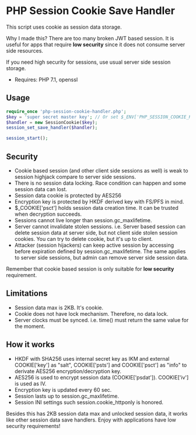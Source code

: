 # PHP Session Cookie Save Handler

This script uses cookie as session data storage.

Why I made this?  There are too many broken JWT based session.
It is useful for apps that require **low security**
since it does not consume server side resources.

If you need high security for sessions, use usual server side session storage.

* Requires: PHP 7.1, openssl

## Usage

```php
require_once 'php-session-cookie-handler.php';
$key = 'super secret master key'; // Or set $_ENV['PHP_SESSION_COOKIE_KEY']
$handler = new SessionCookie($key);
session_set_save_handler($handler);

session_start();
```

## Security

* Cookie based session (and other client side sessions as well) is weak to session highjack compare to server side sessions.
* There is no session data locking. Race condition can happen and some session data can lost.
* Session data cookie is protected by AES256
* Encryption key is protected by HKDF derived key with FS/PFS in mind.
* $_COOKIE['psct'] holds session data creation time. It can be trusted when decryption succeeds.
* Sessions cannot live longer than session.gc_maxlifetime.
* Server cannot invalidate stolen sessions. i.e. Server based session can delete session data at server side, but not client side stolen session cookies. You can try to delete cookie, but it's up to client.
* Attacker (session hijackers) can keep active session by accessing before expiration defined by session.gc_maxlifetime. The same applies to server side sessions, but admin can remove server side session data.

Remember that cookie based session is only suitable for **low security** requirement.

## Limitations

* Session data max is 2KB. It's cookie.
* Cookie does not have lock mechanism. Therefore, no data lock.
* Server clocks must be synced. i.e. time() must return the same value for the moment.

## How it works

* HKDF with SHA256 uses internal secret key as IKM and external COOKIE['key'] as "salt", COOKIE['psts'] and COOKIE['psct'] as "info" to derivate AES256 encryption/decryption key.
* AES256 is used to encrypt session data (COOKIE['psdat']). COOKIE['iv'] is used as IV.
* Encryption key is updated every 60 sec.
* Session lasts up to session.gc_maxlifetime.
* Session INI settings such session.cookie_httponly is honored.

Besides this has 2KB session data max and unlocked session data, it works like
other session data save handlers. Enjoy with applications have low security requirements!
